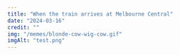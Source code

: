 ```yaml
---
title: "When the train arrives at Melbourne Central"
date: "2024-03-16"
credit: ""
img: "/memes/blonde-cow-wig-cow.gif"
imgAlt: "test.png"
---
```

